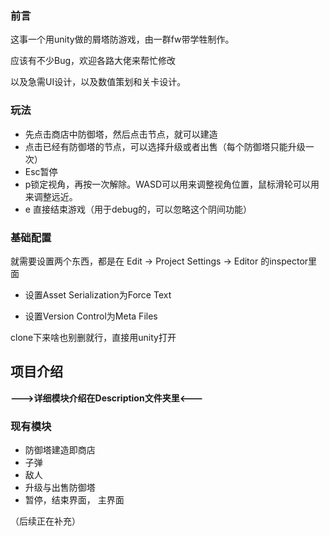 ### 前言

这事一个用unity做的屑塔防游戏，由一群fw带学牲制作。

应该有不少Bug，欢迎各路大佬来帮忙修改

以及急需UI设计，以及数值策划和关卡设计。

### 玩法

* 先点击商店中防御塔，然后点击节点，就可以建造
* 点击已经有防御塔的节点，可以选择升级或者出售（每个防御塔只能升级一次）
* Esc暂停
* p锁定视角，再按一次解除。WASD可以用来调整视角位置，鼠标滑轮可以用来调整远近。
* e 直接结束游戏（用于debug的，可以忽略这个阴间功能）

### 基础配置

就需要设置两个东西，都是在 Edit -> Project Settings -> Editor  的inspector里面

*  设置Asset Serialization为Force Text

*  设置Version Control为Meta Files

clone下来啥也别删就行，直接用unity打开

## 项目介绍

**--->详细模块介绍在Description文件夹里<---**

### 现有模块

* 防御塔建造即商店
* 子弹
* 敌人
* 升级与出售防御塔
* 暂停，结束界面， 主界面



（后续正在补充）
